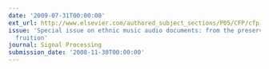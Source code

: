 ```yaml
---
date: '2009-07-31T00:00:00'
ext_url: http://www.elsevier.com/authored_subject_sections/P05/CFP/cfp_ethnicmusic.pdf
issue: 'Special issue on ethnic music audio documents: from the preservation to the
  fruition'
journal: Signal Processing
submission_date: '2008-11-30T00:00:00'
---
```

